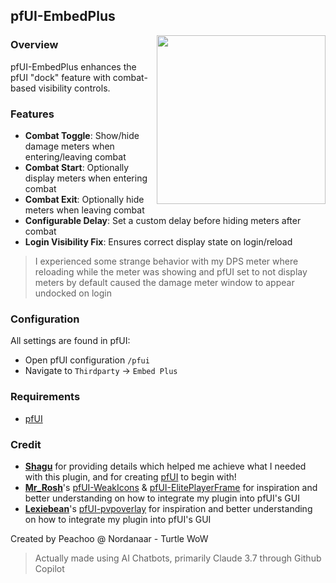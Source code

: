 ## pfUI-EmbedPlus
<img src="https://github.com/user-attachments/assets/a4e7e8f6-87bd-49ac-b1e9-558a7801cd32" float="right" align="right" width="270" >  

### Overview  
pfUI-EmbedPlus enhances the pfUI "dock" feature with combat-based visibility controls.

### Features 
- **Combat Toggle**: Show/hide damage meters when entering/leaving combat
- **Combat Start**: Optionally display meters when entering combat
- **Combat Exit**: Optionally hide meters when leaving combat
- **Configurable Delay**: Set a custom delay before hiding meters after combat
- **Login Visibility Fix**: Ensures correct display state on login/reload  
> I experienced some strange behavior with my DPS meter where reloading while the meter was showing and pfUI set to not display meters by default caused the damage meter window to appear undocked on login  

### Configuration  
All settings are found in pfUI:
- Open pfUI configuration `/pfui`
- Navigate to `Thirdparty` → `Embed Plus`

### Requirements  
- [pfUI](https://github.com/shagu/pfUI)

### Credit
- [**Shagu**](https://github.com/shagu) for providing details which helped me achieve what I needed with this plugin, and for creating [pfUI](https://github.com/shagu/pfUI) to begin with!
- [**Mr_Rosh**](https://github.com/mrrosh)'s [pfUI-WeakIcons](https://github.com/mrrosh/pfUI-WeakIcons) & [pfUI-ElitePlayerFrame](https://github.com/mrrosh/pfUI-ElitePlayerFrame) for inspiration and better understanding on how to integrate my plugin into pfUI's GUI
- [**Lexiebean**](https://github.com/Lexiebean)'s [pfUI-pvpoverlay](https://github.com/Lexiebean/pfUI-pvpoverlay) for inspiration and better understanding on how to integrate my plugin into pfUI's GUI

Created by Peachoo @ Nordanaar - Turtle WoW 
> Actually made using AI Chatbots, primarily Claude 3.7 through Github Copilot
